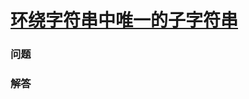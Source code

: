 # [环绕字符串中唯一的子字符串](https://leetcode-cn.com/problems/unique-substrings-in-wraparound-string)

### 问题



### 解答

```

```

